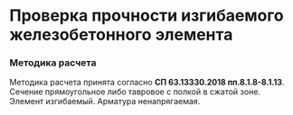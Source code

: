 # Проверка прочности изгибаемого железобетонного элемента

### Методика расчета

Методика расчета принята согласно **СП 63.13330.2018 пп.8.1.8-8.1.13**. Сечение прямоугольное либо тавровое с полкой в
сжатой зоне. Элемент изгибаемый. Арматура ненапрягаемая.